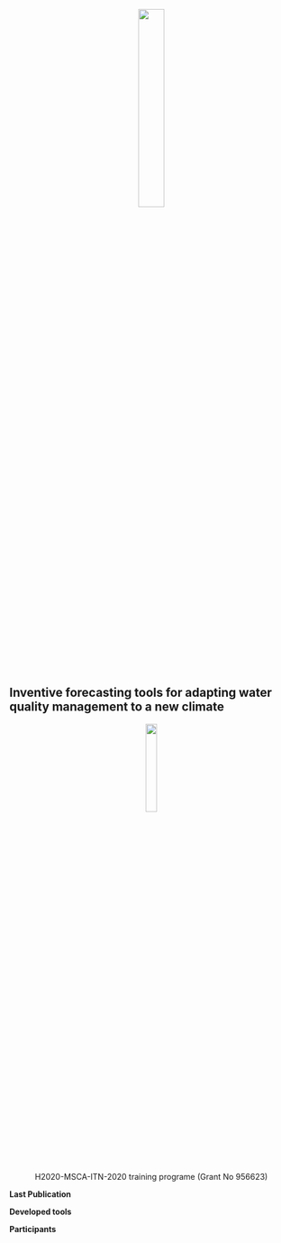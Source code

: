 <p align="center">
<img src="https://github.com/dmbettin/inventWater/blob/main/logo_principal_inventWater_color%2Bbaseline.png" width="30%">
</p>


## Inventive forecasting tools for adapting water quality management to a new climate


<p align="center">
<img src="https://github.com/dmbettin/inventWater/blob/main/EuropeFlag.png" width="20%">
</p>

<p align="center">
 H2020-MSCA-ITN-2020 training programe
(Grant No 956623)
</p>


**Last Publication**

**Developed tools**

**Participants**


